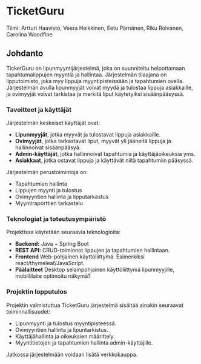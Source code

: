# TicketGuru
Tiimi: Artturi Haavisto, Veera Heikkinen, Eetu Pärnänen, Riku Roivanen, Carolina Woodfine


## Johdanto
TicketGuru on lipunmyyntijärjestelmä, joka on suunniteltu helpottamaan tapahtumalippujen myyntiä ja hallintaa. Järjestelmän tilaajana on lipputoimisto, joka myy lippuja myyntipisteissään ja tapahtumien ovella.
 Järjestelmän avulla lipunmyyjät voivat myydä ja tulostaa lippuja asiakkaille, ja ovimyyjät voivat tarkistaa ja merkitä liput käytetyiksi sisäänpääsyssä.  

### **Tavoitteet ja käyttäjät**
Järjestelmän keskeiset käyttäjät ovat:
- **Lipunmyyjät**, jotka myyvät ja tulostavat lippuja asiakkaille.
- **Ovimyyjät**, jotka tarkastavat liput, myyvät yli jääneitä lippuja ja hallinnoivat sisäänpääsyä.
- **Admin-käyttäjät**, jotka hallinnoivat tapahtumia ja käyttäjäoikeuksia yms.
- **Asiakkaat**, jotka ostavat lippuja ja käyttävät niitä tapahtumiin pääsyssä.

Järjestelmän perustoimintoja on:
- Tapahtumien hallinta
- Lippujen myynti ja tulostus
- Ovimyyntien hallinta ja lipputarkastus
- Myyntiraporttien tarkastelu

### **Teknologiat ja toteutusympäristö**
Projektissa käytetään seuraavia teknologioita:

- **Backend:** Java + Spring Boot
- **REST API:** CRUD-toiminnot lippujen ja tapahtumien hallintaan.
- **Frontend** Web-pohjainen käyttöliittymä. Esimerkiksi react/thymeleaf/JavaScript.
- **Päälaitteet** Desktop selainpohjainen käyttöliittymä lipunmyyjille, mobiililaite optimoitu näkymä?

### **Projektin lopputulos**
Projektin valmistuttua TicketGuru järjestelmä sisältää ainakin seuraavat toiminnallisuudet:
- Lipunmyynti ja tulostus myyntipisteessä.
- Ovimyyntien hallinta ja lipuntarkistus.
- Käyttäjähallinta ja oikeuksien määrittely.
- Myyntitietojen ja tapahtumien hallinta admin-käyttäjille.

Jatkossa järjestelmään voidaan lisätä verkkokauppa.